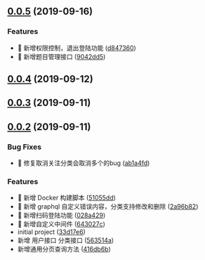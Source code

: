 ## [0.0.5](https://github.com/lentoo/Ts-Egg-Mongoose-GraphQL/compare/0.0.4...0.0.5) (2019-09-16)


### Features

* 🎸 新增权限控制，退出登陆功能 ([d847360](https://github.com/lentoo/Ts-Egg-Mongoose-GraphQL/commit/d847360))
* 🎸 新增题目管理接口 ([9042dd5](https://github.com/lentoo/Ts-Egg-Mongoose-GraphQL/commit/9042dd5))



## [0.0.4](https://github.com/lentoo/Ts-Egg-Mongoose-GraphQL/compare/0.0.3...0.0.4) (2019-09-12)



## [0.0.3](https://github.com/lentoo/Ts-Egg-Mongoose-GraphQL/compare/0.0.2...0.0.3) (2019-09-11)



## [0.0.2](https://github.com/lentoo/Ts-Egg-Mongoose-GraphQL/compare/33d17e6...0.0.2) (2019-09-11)


### Bug Fixes

* 🐜 修复取消关注分类会取消多个的bug ([ab1a4fd](https://github.com/lentoo/Ts-Egg-Mongoose-GraphQL/commit/ab1a4fd))


### Features

* 🎸 新增 Docker 构建脚本 ([51055dd](https://github.com/lentoo/Ts-Egg-Mongoose-GraphQL/commit/51055dd))
* 🎸 新增 graphql 自定义错误内容，分类支持修改和删除 ([2a96b82](https://github.com/lentoo/Ts-Egg-Mongoose-GraphQL/commit/2a96b82))
* 🎸 新增扫码登陆功能 ([028a429](https://github.com/lentoo/Ts-Egg-Mongoose-GraphQL/commit/028a429))
* 🎸 新增自定义中间件 ([643027c](https://github.com/lentoo/Ts-Egg-Mongoose-GraphQL/commit/643027c))
* initial project ([33d17e6](https://github.com/lentoo/Ts-Egg-Mongoose-GraphQL/commit/33d17e6))
* 新增 用户接口 分类接口 ([563514a](https://github.com/lentoo/Ts-Egg-Mongoose-GraphQL/commit/563514a))
* 新增通用分页查询方法 ([416db6b](https://github.com/lentoo/Ts-Egg-Mongoose-GraphQL/commit/416db6b))



